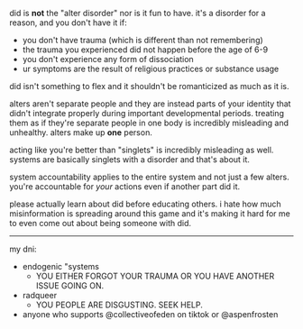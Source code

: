 did is **not** the "alter disorder" nor is it fun to have. it's a disorder for a reason, and you don't have it if:
* you don't have trauma (which is different than not remembering)
* the trauma you experienced did not happen before the age of 6-9
* you don't experience any form of dissociation
* ur symptoms are the result of religious practices or substance usage

did isn't something to flex and it shouldn't be romanticized as much as it is. 

alters aren't separate people and they are instead parts of your identity that didn't integrate properly during important developmental periods. treating them as if they're separate people in one body is incredibly misleading and unhealthy. alters make up **one** person.

acting like you're better than "singlets" is incredibly misleading as well. systems are basically singlets with a disorder and that's about it.

system accountability applies to the entire system and not just a few alters. you're accountable for *your* actions even if another part did it.

please actually learn about did before educating others. i hate how much misinformation is spreading around this game and it's making it hard for me to even come out about being someone with did.
***
my dni:
* endogenic "systems
  * YOU EITHER FORGOT YOUR TRAUMA OR YOU HAVE ANOTHER ISSUE GOING ON.
* radqueer
  * YOU PEOPLE ARE DISGUSTING. SEEK HELP.
* anyone who supports @collectiveofeden on tiktok or @aspenfrosten
